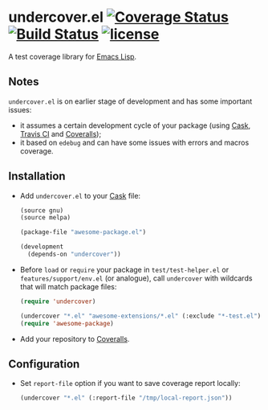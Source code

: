 # undercover.el [![Coverage Status](https://img.shields.io/coveralls/sviridov/undercover.el.svg)](https://coveralls.io/r/sviridov/undercover.el?branch=master) [![Build Status](https://travis-ci.org/sviridov/undercover.el.svg)](https://travis-ci.org/sviridov/undercover.el) [![license](http://img.shields.io/badge/license-MIT-brightgreen.svg)](https://github.com/sviridov/undercover.el/blob/master/LICENSE)

A test coverage library for [Emacs Lisp](http://www.gnu.org/software/emacs/manual/html_node/elisp/index.html).

## Notes

`undercover.el` is on earlier stage of development and has some important issues:

- it assumes a certain development cycle of your package (using [Cask](https://github.com/cask/cask), [Travis CI](https://travis-ci.org/) and [Coveralls](https://coveralls.io/));
- it based on `edebug` and can have some issues with errors and macros coverage.

## Installation

- Add `undercover.el` to your [Cask](https://github.com/cask/cask) file:

  ```lisp
  (source gnu)
  (source melpa)

  (package-file "awesome-package.el")

  (development
    (depends-on "undercover"))
  ```

- Before `load` or `require` your package in `test/test-helper.el` or `features/support/env.el` (or analogue), call `undercover` with wildcards that will match package files:

  ```lisp
  (require 'undercover)

  (undercover "*.el" "awesome-extensions/*.el" (:exclude "*-test.el"))
  (require 'awesome-package)
  ```

- Add your repository to [Coveralls](https://coveralls.io/).

## Configuration

- Set `report-file` option if you want to save coverage report locally:

  ```lisp
  (undercover "*.el" (:report-file "/tmp/local-report.json"))
  ```

